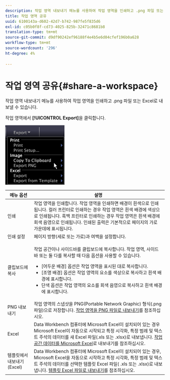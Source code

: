 ```yaml
---
description: 작업 영역 내보내기 메뉴를 사용하여 작업 영역을 인쇄하고 .png 파일 또는 Excel로 내보낼 수 있습니다.
title: 작업 영역 공유
uuid: 6100143a-d602-42d7-b742-987fe5f835d6
exl-id: c05b0f8f-cd73-4025-825b-32471c8681b8
translation-type: tm+mt
source-git-commit: d9df90242ef96188f4e4b5e6d04cfef196b0a628
workflow-type: tm+mt
source-wordcount: '296'
ht-degree: 4%

---
```


# 작업 영역 공유{#share-a-workspace}

작업 영역 내보내기 메뉴를 사용하여 작업 영역을 인쇄하고 .png 파일 또는 Excel로 내보낼 수 있습니다.

작업 영역에서 **[!UICONTROL Export]**&#x200B;을 클릭합니다.

![](assets/mnu_export.png)

<table id="table_900D1AB7B08749469DA9544C5D37096F"> 
 <thead> 
  <tr> 
   <th colname="col1" class="entry"> 메뉴 옵션 </th> 
   <th colname="col2" class="entry"> 설명 </th> 
  </tr> 
 </thead>
 <tbody> 
  <tr> 
   <td colname="col1"> 인쇄 </td> 
   <td colname="col2"> 작업 영역을 인쇄합니다. 작업 영역을 인쇄하면 배경이 흰색으로 인쇄됩니다. 컬러 프린터로 인쇄하는 경우 작업 영역은 흰색 배경에 색상으로 인쇄됩니다. 흑백 프린터로 인쇄하는 경우 작업 영역은 흰색 배경에 회색 음영으로 인쇄됩니다. 인쇄된 출력은 기본적으로 페이지의 가로 가운데에 표시됩니다. </td> 
  </tr> 
  <tr> 
   <td colname="col1"> 인쇄 설정 </td> 
   <td colname="col2"> 페이지 방향(세로 또는 가로)과 여백을 설정합니다. </td> 
  </tr> 
  <tr> 
   <td colname="col1"> 클립보드에 복사 </td> 
   <td colname="col2"> <p>작업 공간이나 사이드바를 클립보드에 복사합니다. 작업 영역, 사이드바 또는 둘 다를 복사할 때 다음 옵션을 사용할 수 있습니다. 
     <ul id="ul_F7338E53385B4AE39FBCF1C3A80276CE"> 
      <li id="li_9A3147A64B1C443AAE2843A5260E3273">[어두운 배경] 옵션은 작업 영역을 표시된 대로 복사합니다. </li> 
      <li id="li_516B6162FDA747CFBB2886E71DF49146">[조명 배경] 옵션은 작업 영역의 요소를 색상으로 복사하고 흰색 배경에 표시합니다. </li> 
      <li id="li_E0B5E9D31F5948238DEB0D75E235BAE3">단색 옵션은 작업 영역의 요소를 회색 음영으로 복사하고 흰색 배경에 표시합니다. </li> 
     </ul> </p> </td> 
  </tr> 
  <tr> 
   <td colname="col1"> PNG 내보내기 </td> 
   <td colname="col2">작업 영역의 스냅샷을 PNG(Portable Network Graphic) 형식(.png 파일)으로 저장합니다. <a href="../../../home/c-get-started/c-work-worksp/c-ex-wksp.md#section-f9fbe0f0a1c341e2b063cce106cac35e"> 작업 영역을 PNG 파일로 내보내기</a>를 참조하십시오. </td> 
  </tr> 
  <tr> 
   <td colname="col1"> Excel </td> 
   <td colname="col2"> Data Workbench 컴퓨터에 Microsoft Excel이 설치되어 있는 경우 Microsoft Excel이 자동으로 시작되고 특정 시각화, 특정 범례 및 텍스트 주석의 데이터를 새 Excel 파일(.xls 또는 .xlsx)로 내보냅니다. <a href="../../../home/c-get-started/c-work-worksp/c-ex-wksp.md#section-fe214e3dbc364d2eba3834d62d295acb"> 작업 공간 데이터를 Microsoft Excel</a>로 내보내기를 참조하십시오. </td> 
  </tr> 
  <tr> 
   <td colname="col1"> 템플릿에서 내보내기(Excel) </td> 
   <td colname="col2"> Data Workbench 컴퓨터에 Microsoft Excel이 설치되어 있는 경우, Microsoft Excel을 자동으로 시작하고 특정 시각화, 특정 범례 및 텍스트 주석의 데이터를 선택한 템플릿 Excel 파일(<span class="filepath"> .xls</span> 또는 <span class="filepath"> .xlsx</span>)로 내보냅니다. <a href="../../../home/c-get-started/c-work-worksp/c-ex-wksp.md#section-814772929ca64cf6b92b89d3fdd02302"> 템플릿 Excel 파일로 내보내기</a>를 참조하십시오. </td> 
  </tr> 
 </tbody> 
</table>
